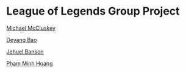 # League of Legends Group Project

<a href="https://michael3mccluskey.github.io./">Michael McCluskey</a>

 <a href="https://baodeyang.github.io/">Deyang Bao</a> 
 
<a href="https://Jehuel.github.io/">Jehuel Banson</a>

<a href="https://imalex1212.github.io/">Pham Minh Hoang</a>


